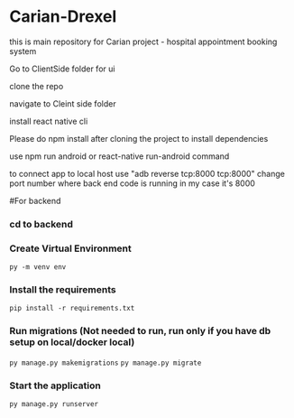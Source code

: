 # Carian-Drexel
this is main repository for Carian project - hospital appointment booking system 


Go to ClientSide folder for ui 

clone the repo

navigate to Cleint side folder

install react native cli


Please do npm install after cloning the project to install dependencies

use npm run android or react-native run-android command

to connect app to local host use "adb reverse tcp:8000 tcp:8000" change port number where back end code is running in my case it's 8000

#For backend

### cd to backend

### Create Virtual Environment
`py -m venv env`

### Install the requirements
`pip install -r requirements.txt`

### Run migrations (Not needed to run, run only if you have db setup on local/docker local)
`py manage.py makemigrations`
`py manage.py migrate`

### Start the application
`py manage.py runserver`
